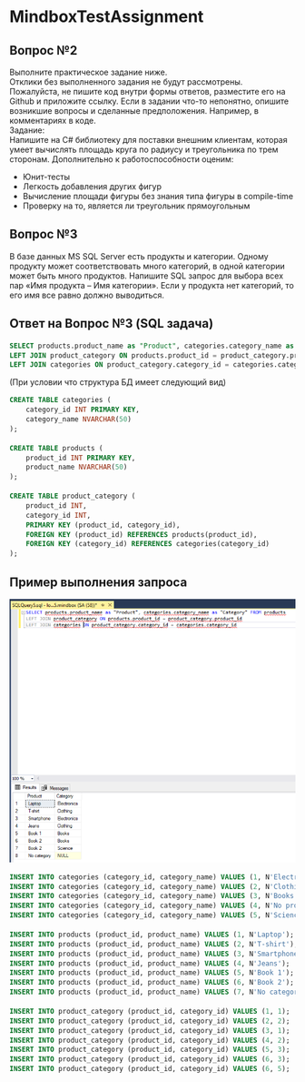 # MindboxTestAssignment
## Вопрос №2
Выполните практическое задание ниже.  
Отклики без выполненного задания не будут рассмотрены.  
Пожалуйста, не пишите код внутри формы ответов, разместите его на Github и приложите
ссылку. Если в задании что-то непонятно, опишите возникшие вопросы и сделанные
предположения. Например, в комментариях в коде.  
Задание:  
Напишите на C# библиотеку для поставки внешним клиентам, которая умеет вычислять
площадь круга по радиусу и треугольника по трем сторонам. Дополнительно к
работоспособности оценим:  

 - Юнит-тесты  
 - Легкость добавления других фигур  
 - Вычисление площади фигуры без знания типа фигуры в compile-time  
 - Проверку на то, является ли треугольник прямоугольным  
 ## Вопрос №3
В базе данных MS SQL Server есть продукты и категории. Одному продукту может
соответствовать много категорий, в одной категории может быть много продуктов. Напишите
SQL запрос для выбора всех пар «Имя продукта – Имя категории». Если у продукта нет
категорий, то его имя все равно должно выводиться.
 ## Ответ на Вопрос №3 (SQL задача)
 ```SQL
SELECT products.product_name as "Product", categories.category_name as "Category" FROM products
LEFT JOIN product_category ON products.product_id = product_category.product_id
LEFT JOIN categories ON product_category.category_id = categories.category_id
```
(При условии что структура БД имеет следующий вид)
```SQL
CREATE TABLE categories (
    category_id INT PRIMARY KEY,
    category_name NVARCHAR(50)
);

CREATE TABLE products (
    product_id INT PRIMARY KEY,
    product_name NVARCHAR(50)
);

CREATE TABLE product_category (
    product_id INT,
    category_id INT,
    PRIMARY KEY (product_id, category_id),
    FOREIGN KEY (product_id) REFERENCES products(product_id),
    FOREIGN KEY (category_id) REFERENCES categories(category_id)
);
```
## Пример выполнения запроса

!["S"](SQL_Task.png)
```SQL
INSERT INTO categories (category_id, category_name) VALUES (1, N'Electronics');
INSERT INTO categories (category_id, category_name) VALUES (2, N'Clothing');
INSERT INTO categories (category_id, category_name) VALUES (3, N'Books');
INSERT INTO categories (category_id, category_name) VALUES (4, N'No products');
INSERT INTO categories (category_id, category_name) VALUES (5, N'Science');

INSERT INTO products (product_id, product_name) VALUES (1, N'Laptop');
INSERT INTO products (product_id, product_name) VALUES (2, N'T-shirt');
INSERT INTO products (product_id, product_name) VALUES (3, N'Smartphone');
INSERT INTO products (product_id, product_name) VALUES (4, N'Jeans');
INSERT INTO products (product_id, product_name) VALUES (5, N'Book 1');
INSERT INTO products (product_id, product_name) VALUES (6, N'Book 2');
INSERT INTO products (product_id, product_name) VALUES (7, N'No category');

INSERT INTO product_category (product_id, category_id) VALUES (1, 1);
INSERT INTO product_category (product_id, category_id) VALUES (2, 2);
INSERT INTO product_category (product_id, category_id) VALUES (3, 1);
INSERT INTO product_category (product_id, category_id) VALUES (4, 2);
INSERT INTO product_category (product_id, category_id) VALUES (5, 3);
INSERT INTO product_category (product_id, category_id) VALUES (6, 3);
INSERT INTO product_category (product_id, category_id) VALUES (6, 5);
```
